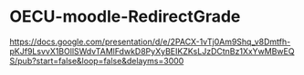 # OECU-moodle-RedirectGrade
https://docs.google.com/presentation/d/e/2PACX-1vTj0Am9Shq_v8Dmtfh-pKJf9LsvvX1BOllSWdvTAMlFdwkD8PyXyBEIKZKsLJzDCtnBz1XxYwMBwEQS/pub?start=false&loop=false&delayms=3000
